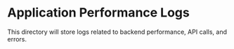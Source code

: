 # Application Performance Logs
This directory will store logs related to backend performance, API calls, and errors.
